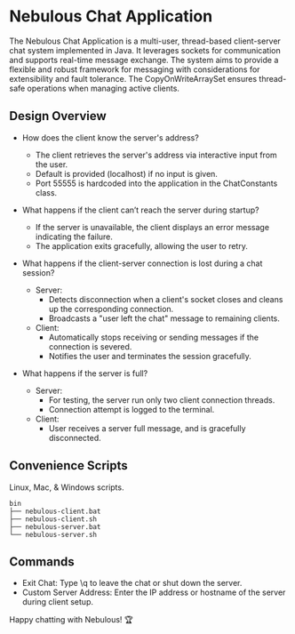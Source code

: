 # Nebulous Chat Application

The Nebulous Chat Application is a multi-user, thread-based client-server chat system implemented in Java. It leverages sockets for communication and supports real-time message exchange. The system aims to provide a flexible and robust framework for messaging with considerations for extensibility and fault tolerance. The CopyOnWriteArraySet ensures thread-safe operations when managing active clients.
## Design Overview

- How does the client know the server's address?
    - The client retrieves the server's address via interactive input from the user.
    - Default is provided (localhost) if no input is given.
    - Port 55555 is hardcoded into the application in the ChatConstants class.

- What happens if the client can’t reach the server during startup?
    - If the server is unavailable, the client displays an error message indicating the failure.
    - The application exits gracefully, allowing the user to retry.

- What happens if the client-server connection is lost during a chat session?
    - Server:
        - Detects disconnection when a client's socket closes and cleans up the corresponding connection.
        - Broadcasts a "user left the chat" message to remaining clients.
    - Client:
        - Automatically stops receiving or sending messages if the connection is severed.
        - Notifies the user and terminates the session gracefully.

- What happens if the server is full?
    - Server:
        - For testing, the server run only two client connection threads.
        - Connection attempt is logged to the terminal.
    - Client:
        - User receives a server full message, and is gracefully disconnected.


## Convenience Scripts
Linux, Mac, & Windows scripts.
```
bin
├── nebulous-client.bat
├── nebulous-client.sh
├── nebulous-server.bat
└── nebulous-server.sh
```
## Commands

- Exit Chat: Type \q to leave the chat or shut down the server.
- Custom Server Address: Enter the IP address or hostname of the server during client setup.

Happy chatting with Nebulous! 🏆